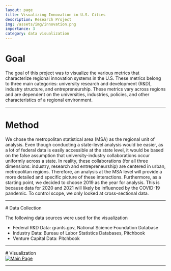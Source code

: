 ```yaml
---
layout: page
title: Visualizing Innovation in U.S. Cities
description: Research Project
img: /assets/img/innovation.png
importance: 3
category: data visualization
---
```


# Goal
The goal of this project was to visualize the various metrics that characterize regional innovation systems in the U.S. These metrics belong to three main categories: university research and development (R&D), industry structure, and entrepreneurship. These metrics vary across regions and are dependent on the universities, industries, policies, and other characteristics of a regional environment.
<hr>

# Method

We chose the metropolitan statistical area (MSA) as the regional unit of analysis. Even though conducting a state-level analysis would be easier, as a lot of federal data is easily accessible at the state level, it would be based on the false assumption that university-industry collaborations occur uniformly across a state. In reality, these collaborations (for all three dimensions: industry, research and entrepreneurship) are centered in urban, metropolitan regions. Therefore, an analysis at the MSA level will provide a more detailed and specific picture of these interactions.
Furthermore, as a starting point, we decided to choose 2019 as the year for analysis. This is because data for 2020 and 2021 will likely be influenced by the COVID-19 pandemic. To control scope, we only looked at cross-sectional data.

<hr>
# Data Collection

The following data sources were used for the visualization

- Federal R&D Data: grants.gov, National Science Foundation Database
- Industry Data: Bureau of Labor Statistics Databases, Pitchbook
- Venture Capital Data: Pitchbook

<hr>
# Visualization

<div class='tableauPlaceholder' id='viz1682293706466' style='position: relative'><noscript><a href='https:&#47;&#47;shruti-misra.github.io&#47;'><img alt='Main Page ' src='https:&#47;&#47;public.tableau.com&#47;static&#47;images&#47;CS&#47;CSE512finaldashboard-Shruti&#47;MainPage&#47;1_rss.png' style='border: none' /></a></noscript><object class='tableauViz'  style='display:none;'><param name='host_url' value='https%3A%2F%2Fpublic.tableau.com%2F' /> <param name='embed_code_version' value='3' /> <param name='site_root' value='' /><param name='name' value='CSE512finaldashboard-Shruti&#47;MainPage' /><param name='tabs' value='no' /><param name='toolbar' value='yes' /><param name='static_image' value='https:&#47;&#47;public.tableau.com&#47;static&#47;images&#47;CS&#47;CSE512finaldashboard-Shruti&#47;MainPage&#47;1.png' /> <param name='animate_transition' value='yes' /><param name='display_static_image' value='yes' /><param name='display_spinner' value='yes' /><param name='display_overlay' value='yes' /><param name='display_count' value='yes' /><param name='language' value='en-US' /></object></div>                <script type='text/javascript'>                    var divElement = document.getElementById('viz1682293706466');                    var vizElement = divElement.getElementsByTagName('object')[0];                    if ( divElement.offsetWidth > 800 ) { vizElement.style.width='800px';vizElement.style.height='827px';} else if ( divElement.offsetWidth > 500 ) { vizElement.style.width='800px';vizElement.style.height='827px';} else { vizElement.style.width='100%';vizElement.style.height='977px';}                     var scriptElement = document.createElement('script');                    scriptElement.src = 'https://public.tableau.com/javascripts/api/viz_v1.js';                    vizElement.parentNode.insertBefore(scriptElement, vizElement);                </script>

<hr>
